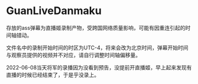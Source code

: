 # GuanLiveDanmaku
存放的ass弹幕为直播姬录制产物，受跨国网络质量影响，可能有因重连引起的时间轴错动。

文件名中的录制开始时间的时区为UTC-4，将来会改为北京时间，弹幕开始时间与观察员提供的视频并不对应，请自行调整时间轴偏移量。

2022-06-08当天将军的录播因为没看到预告，没提前开直播姬，早上起来发现有直播的时候已经结束了，于是乎没录上。

